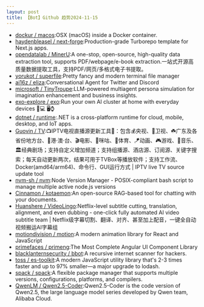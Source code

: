 ```yaml
---
layout: post
title: 【Bot】Github 趋势2024-11-15
---
```


* [dockur / macos](https://github.com/dockur/macos):OSX (macOS) inside a Docker container.
* [haydenbleasel / next-forge](https://github.com/haydenbleasel/next-forge):Production-grade Turborepo template for Next.js apps.
* [opendatalab / MinerU](https://github.com/opendatalab/MinerU):A one-stop, open-source, high-quality data extraction tool, supports PDF/webpage/e-book extraction.一站式开源高质量数据提取工具，支持PDF/网页/多格式电子书提取。
* [yorukot / superfile](https://github.com/yorukot/superfile):Pretty fancy and modern terminal file manager
* [ai16z / eliza](https://github.com/ai16z/eliza):Conversational Agent for Twitter and Discord
* [microsoft / TinyTroupe](https://github.com/microsoft/TinyTroupe):LLM-powered multiagent persona simulation for imagination enhancement and business insights.
* [exo-explore / exo](https://github.com/exo-explore/exo):Run your own AI cluster at home with everyday devices 📱💻 🖥️⌚
* [dotnet / runtime](https://github.com/dotnet/runtime):.NET is a cross-platform runtime for cloud, mobile, desktop, and IoT apps.
* [Guovin / TV](https://github.com/Guovin/TV):📺IPTV电视直播源更新工具🚀：包含💰央视、📡卫视、☘️广东及各省份地方台、🌊港·澳·台、🎬电影、🎥咪咕、🏀体育、🪁动画、🎮游戏、🎵音乐、🏛经典剧场；支持自定义增加频道；支持组播源、酒店源、订阅源、关键字搜索；每天自动更新两次，结果可用于TVBox等播放软件；支持工作流、Docker(amd64/arm64)、命令行、GUI运行方式 | IPTV live TV source update tool
* [nvm-sh / nvm](https://github.com/nvm-sh/nvm):Node Version Manager - POSIX-compliant bash script to manage multiple active node.js versions
* [Cinnamon / kotaemon](https://github.com/Cinnamon/kotaemon):An open-source RAG-based tool for chatting with your documents.
* [Huanshere / VideoLingo](https://github.com/Huanshere/VideoLingo):Netflix-level subtitle cutting, translation, alignment, and even dubbing - one-click fully automated AI video subtitle team | Netflix级字幕切割、翻译、对齐、甚至加上配音，一键全自动视频搬运AI字幕组
* [motiondivision / motion](https://github.com/motiondivision/motion):A modern animation library for React and JavaScript
* [primefaces / primeng](https://github.com/primefaces/primeng):The Most Complete Angular UI Component Library
* [blacklanternsecurity / bbot](https://github.com/blacklanternsecurity/bbot):A recursive internet scanner for hackers.
* [toss / es-toolkit](https://github.com/toss/es-toolkit):A modern JavaScript utility library that's 2-3 times faster and up to 97% smaller—a major upgrade to lodash.
* [spack / spack](https://github.com/spack/spack):A flexible package manager that supports multiple versions, configurations, platforms, and compilers.
* [QwenLM / Qwen2.5-Coder](https://github.com/QwenLM/Qwen2.5-Coder):Qwen2.5-Coder is the code version of Qwen2.5, the large language model series developed by Qwen team, Alibaba Cloud.
